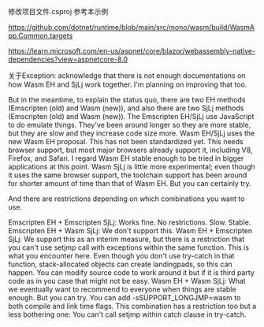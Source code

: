 修改项目文件.csproj
参考本示例

https://github.com/dotnet/runtime/blob/main/src/mono/wasm/build/WasmApp.Common.targets

https://learn.microsoft.com/en-us/aspnet/core/blazor/webassembly-native-dependencies?view=aspnetcore-8.0

关于Exception: 
acknowledge that there is not enough documentations on how Wasm EH and SjLj work together. I'm planning on improving that too.

But in the meantime, to explain the status quo, there are two EH methods (Emscripten (old) and Wasm (new)), and also there are two SjLj methods (Emscripten (old) and Wasm (new)). The Emscripten EH/SjLj use JavaScript to do emulate things. They've been around longer so they are more stable, but they are slow and they increase code size more. Wasm EH/SjLj uses the new Wasm EH proposal. This has not been standardized yet. This needs browser support, but most major browsers already support it, including V8, Firefox, and Safari. I regard Wasm EH stable enough to be tried in bigger applications at this point. Wasm SjLj is little more experimental; even though it uses the same browser support, the toolchain support has been around for shorter amount of time than that of Wasm EH. But you can certainly try.

And there are restrictions depending on which combinations you want to use.

Emscripten EH + Emscripten SjLj: Works fine. No restrictions. Slow. Stable.
Emscripten EH + Wasm SjLj: We don't support this.
Wasm EH + Emscripten SjLj: We support this as an interim measure, but there is a restriction that you can't use setjmp call with exceptions within the same function. This is what you encounter here. Even though you don't use try-catch in that function, stack-allocated objects can create landingpads, so this can happen. You can modify source code to work around it but if it is third party code as in you case that might not be easy.
Wasm EH + Wasm SjLj: What we eventually want to recommend to everyone when things are stable enough. But you can try. You can add -sSUPPORT_LONGJMP=wasm to both compile and link time flags. This combination has a restriction too but a less bothering one: You can't call setjmp within catch clause in try-catch.